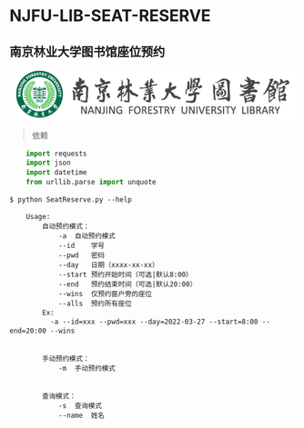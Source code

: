 # NJFU-LIB-SEAT-RESERVE
## 南京林业大学图书馆座位预约

![njfulogo](https://github.com/xangle/NJFU-LIB-SEAT-RESERVE/blob/main/njfulogo.png)

> 依赖

```python
    import requests
    import json
    import datetime
    from urllib.parse import unquote
```


```shell
$ python SeatReserve.py --help
```

```shell
	Usage:
		自动预约模式：
			-a	自动预约模式
			--id	学号
			--pwd	密码
			--day	日期（xxxx-xx-xx）
			--start	预约开始时间（可选|默认8:00）
			--end	预约结束时间（可选|默认20:00）
			--wins	仅预约窗户旁的座位
			--alls	预约所有座位
		Ex:
		  -a --id=xxx --pwd=xxx --day=2022-03-27 --start=8:00 --end=20:00 --wins


		手动预约模式：
			-m	手动预约模式


		查询模式：
			-s	查询模式
			--name	姓名
```
